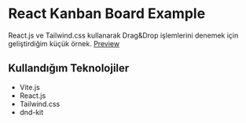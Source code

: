 # React Kanban Board Example
React.js ve Tailwind.css kullanarak Drag&Drop işlemlerini denemek için geliştirdiğim küçük örnek.
[Preview](https://ogzcode.github.io/react-kanban-example/)

## Kullandığım Teknolojiler
* Vite.js
* React.js
* Tailwind.css
* dnd-kit